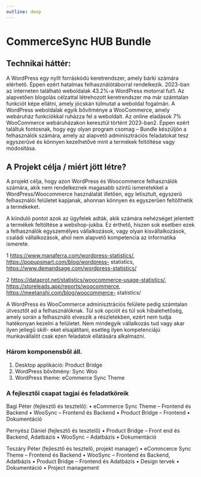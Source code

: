 ```yaml
---
outline: deep
---
```


# CommerceSync HUB Bundle

## Technikai háttér:

A WordPress egy nyílt forráskódú keretrendszer, amely bárki számára elérhető.
Éppen ezért hatalmas felhasználótáborral rendelkezik. 2023-ban az interneten
található weboldalak 43.2%-a WordPress motorral fut1. Az alapvetően blogolás
célzattal létrehozott keretrendszer ma már számtalan funkciót képe ellátni,
amely jócskán túlmutat a weboldal fogalmán.
A WordPress weboldalak egyik bővítménye a WooCommerce, amely webáruház
funkciókkal ruházza fel a weboldalt. Az online eladások 7% WooCommerce
webáruházakon keresztül történt 2023-ban2.
Éppen ezért találtuk fontosnak, hogy egy olyan program csomag – Bundle
készüljön a felhasználók számára, amely az alapvető adminisztrációs
feladatokat tesz egyszerűvé és könnyen kezelhetővé mint a termékek feltöltése
vagy módosítása.

## A Projekt célja / miért jött létre?

A projekt célja, hogy azon WordPress és Woocommerce felhasználók számára,
akik nem rendelkeznek magasabb szintű ismeretekkel a
WordPress/Woocommerce használatát illetően, egy letisztult, egyszerű
felhasználói felületet kapjanak, ahonnan könnyen és egyszerűen feltölthetik a
termékeket.

A kiinduló pontot azok az ügyfelek adták, akik számára nehézséget jelentett a
termékek feltöltése a webshop-jukba. Ez érthető, hiszen sok esetben ezek a
felhasználók egyszemélyes vállalkozások, vagy olyan kisvállalkozások, családi
vállalkozások, ahol nem alapvető kompetencia az informatika ismerete.

1 https://www.manaferra.com/wordpress-statistics/, https://popupsmart.com/blog/wordpress-
statistics, https://www.demandsage.com/wordpress-statistics/

2 https://dataprot.net/statistics/woocommerce-usage-statistics/,
https://storeleads.app/reports/woocommerce, https://meetanshi.com/blog/woocommerce-
statistics/

A WordPress és WooCommerce adminisztrációs felülete pedig számtalan
útvesztőt ad a felhasználóknak. Túl sok opciót és túl sok hibalehetőség, amely
során a felhasználó elveszik a részletekben, ezért nem tudja hatékonyan
kezelni a felületet. Nem mindegyik vállalkozás tud vagy akar ilyen jellegű skill-
eket elsajátítani, esetleg ilyen kompetenciájú munkavállalót csak ezen
feladatok ellátására alkalmazni.

### Három komponensből áll.

1. Desktop applikáció: Product Bridge
2. WordPress bővítmény: Sync Woo
3. WordPress theme: eCommerce Sync Theme

### A fejlesztői csapat tagjai és feladatköreik

Bagi Péter (fejlesztő és tesztelő):
• eCommerce Sync Theme – Frontend és Backend
• WooSync – Frontend és Backend
• Product Bridge – Frontend
• Dokumentáció

Pernyész Dániel (fejlesztő és tesztelő)
• Product Bridge – Front end és Backend, Adatbázis
• WooSync – Adatbázis
• Dokumentáció

Teszáry Péter (fejlesztő és tesztelő, projekt manager)
• eCommcerce Sync Theme – Frontend és Backend
• WooSync – Frontend és Backend, Adatbázis
• Product Bridge – Frontend és Adatbázis
• Design tervek
• Dokumentáció
• Project management
